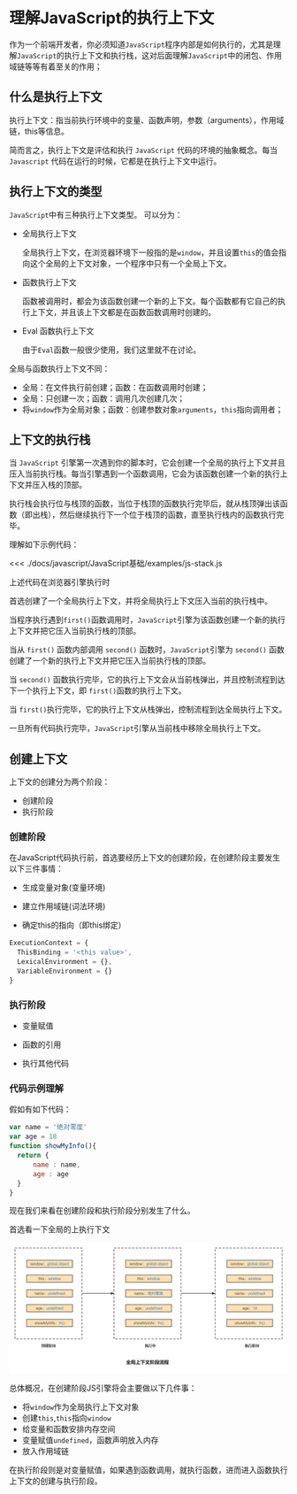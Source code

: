 # 理解JavaScript的执行上下文

作为一个前端开发者，你必须知道`JavaScript`程序内部是如何执行的，尤其是理解`JavaScript`的执行上下文和执行栈，这对后面理解`JavaScript`中的闭包、作用域链等等有着至关的作用；

## 什么是执行上下文

执行上下文：指当前执行环境中的变量、函数声明，参数（arguments），作用域链，this等信息。

简而言之，执行上下文是评估和执行 `JavaScript` 代码的环境的抽象概念。每当 `Javascript` 代码在运行的时候，它都是在执行上下文中运行。

## 执行上下文的类型

`JavaScript`中有三种执行上下文类型。
可以分为：
- 全局执行上下文
  
  全局执行上下文，在浏览器环境下一般指的是`window`，并且设置`this`的值会指向这个全局的上下文对象，一个程序中只有一个全局上下文。

- 函数执行上下文

  函数被调用时，都会为该函数创建一个新的上下文。每个函数都有它自己的执行上下文，并且该上下文都是在函数函数调用时创建的。

- Eval 函数执行上下文

  由于`Eval`函数一般很少使用，我们这里就不在讨论。

全局与函数执行上下文不同：

- 全局：在文件执行前创建；函数：在函数调用时创建；
- 全局：只创建一次；函数：调用几次创建几次；
- 将`window`作为全局对象；函数：创建参数对象`arguments`，`this`指向调用者；

## 上下文的执行栈

当 `JavaScript` 引擎第一次遇到你的脚本时，它会创建一个全局的执行上下文并且压入当前执行栈。每当引擎遇到一个函数调用，它会为该函数创建一个新的执行上下文并压入栈的顶部。

执行栈会执行位与栈顶的函数，当位于栈顶的函数执行完毕后，就从栈顶弹出该函数（即出栈），然后继续执行下一个位于栈顶的函数，直至执行栈内的函数执行完毕。

理解如下示例代码：

<<< ./docs/javascript/JavaScript基础/examples/js-stack.js

上述代码在浏览器引擎执行时

首选创建了一个全局执行上下文，并将全局执行上下文压入当前的执行栈中。

当程序执行遇到`first()`函数调用时，`JavaScript`引擎为该函数创建一个新的执行上下文并把它压入当前执行栈的顶部。

当从 `first()` 函数内部调用 `second()` 函数时，`JavaScript`引擎为 `second()` 函数创建了一个新的执行上下文并把它压入当前执行栈的顶部。

当 `second()` 函数执行完毕，它的执行上下文会从当前栈弹出，并且控制流程到达下一个执行上下文，即 `first()`函数的执行上下文。

当 `first()`执行完毕，它的执行上下文从栈弹出，控制流程到达全局执行上下文。

一旦所有代码执行完毕，`JavaScript`引擎从当前栈中移除全局执行上下文。

## 创建上下文

上下文的创建分为两个阶段：
- 创建阶段
- 执行阶段

### 创建阶段

在JavaScript代码执行前，首选要经历上下文的创建阶段，在创建阶段主要发生以下三件事情：

- 生成变量对象(变量环境)

- 建立作用域链(词法环境)

- 确定this的指向（即this绑定）
```js
ExecutionContext = {
  ThisBinding = '<this value>',
  LexicalEnvironment = {},
  VariableEnvironment = {}
}
```
### 执行阶段

- 变量赋值

- 函数的引用

- 执行其他代码

### 代码示例理解

假如有如下代码：

```js
var name = '绝对零度'
var age = 18
function showMyInfo(){
  return {
      name : name,
      age : age
  }
}
```
现在我们来看在创建阶段和执行阶段分别发生了什么。

首选看一下全局的上执行下文


![JavaScript上下文创建](./imgs/js-flow.png)

总体概况，在创建阶段JS引擎将会主要做以下几件事：

- 将`window`作为全局执行上下文对象
- 创建`this`,`this`指向`window`
- 给变量和函数安排内存空间
- 变量赋值`undefined`，函数声明放入内存
- 放入作用域链

在执行阶段则是对变量赋值，如果遇到函数调用，就执行函数，进而进入函数执行上下文的创建与执行阶段。
